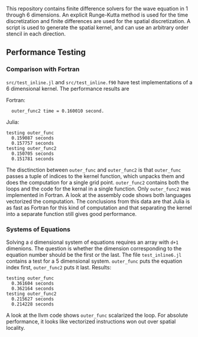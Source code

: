 This repository contains finite difference solvers for the wave equation
in 1 through 6 dimensions.  An explicit Runge-Kutta method is used for
the time discretization and finite differences are used for the spatial
discretization.  A script is used to generate the spatial kernel, and can
use an arbitrary order stencil in each direction.

## Performance Testing

### Comparison with Fortran

`src/test_inline.jl` and `src/test_inline.f90` have test implementations of a 
6 dimensional kernel.  The performance results are

Fortran:
```
  outer_func2 time = 0.160010 second.
```
Julia:
```
testing outer_func
  0.159087 seconds
  0.157757 seconds
testing outer_func2
  0.150705 seconds
  0.151781 seconds
```

The disctinction between `outer_func` and `outer_func2` is that `outer_func`
passes a tuple of indices to the kernel function, which unpacks them and does
the computation for a single grid point.  `outer_func2` contains both the
loops and the code for the kernal in a single function.  Only `outer_func2`
was implemented in Fortran.  A look at the assembly code shows both languages
vectorized the computation.  The conclusions from this data are that Julia
is as fast as Fortran for this kind of computation and that separating
the kernel into a separate function still gives good performance.

### Systems of Equations
Solving a `d` dimensional system of equations requires an array with `d+1`
dimenions. The question is whether the dimension corresponding to the equation
number should be the first or the last.  The file `test_inline6.jl` contains
a test for a 5 dimensional system.  `outer_func` puts the equation index first,
`outer_func2` puts it last.  Results:

```
testing outer_func
  0.361604 seconds
  0.362164 seconds
testing outer_func2
  0.215627 seconds
  0.214228 seconds
```

A look at the llvm code shows `outer_func` scalarized the loop. For absolute
performance, it looks like vectorized instructions won out over spatial
locality.
